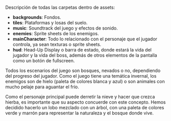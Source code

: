 Descripción de todas las carpetas dentro de assets:

- **backgrounds**: Fondos.
- **tiles**: Plataformas y losas del suelo. 
- **music**: Soundtrack del juego y efectos de sonido. 
- **enemies**: Sprite sheets de los enemigos.
- **mainCharacter**: Todo lo relacionado con el personaje que el jugador controla, ya sean texturas o sprite sheets.
- **hud**: Head-Up Display o barra de estado, donde estará la vida del jugador y la vida del boss, además de otros elementos de la pantalla como un botón de fullscreen.

Todos los escenarios del juego son bosques, nevados o no, dependiendo del progreso del jugador. Como el juego tiene una temática invernal, los enemigos son de hielo (paleta de colores blanca y azul) o son animales con mucho pelaje para aguantar el frío. 

Como el personaje principal puede derretir la nieve y hacer que crezca hierba, es importante que su aspecto concuerde con este concepto. Hemos decidido hacerlo un lobo mezclado con un árbol, con una paleta de colores verde y marrón para representar la naturaleza y el bosque donde vive.
